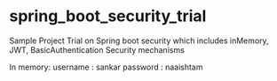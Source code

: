 # spring_boot_security_trial
Sample Project Trial on Spring boot security which includes inMemory, JWT, BasicAuthentication Security mechanisms

  In memory:
    username : sankar
    password : naaishtam
